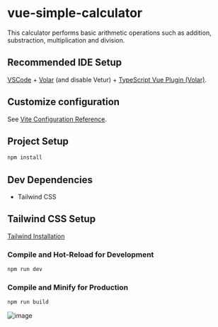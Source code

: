 # vue-simple-calculator

This calculator performs basic arithmetic operations such as addition, substraction, multiplication and division.

## Recommended IDE Setup

[VSCode](https://code.visualstudio.com/) + [Volar](https://marketplace.visualstudio.com/items?itemName=Vue.volar) (and disable Vetur) + [TypeScript Vue Plugin (Volar)](https://marketplace.visualstudio.com/items?itemName=Vue.vscode-typescript-vue-plugin).

## Customize configuration

See [Vite Configuration Reference](https://vitejs.dev/config/).

## Project Setup

```sh
npm install
```

## Dev Dependencies
- Tailwind CSS

## Tailwind CSS Setup
[Tailwind Installation](https://tailwindcss.com/docs/guides/vite#vue)

### Compile and Hot-Reload for Development

```sh
npm run dev
```

### Compile and Minify for Production

```sh
npm run build
```

![image](https://github.com/r4cun4/vue-simple-calculator/assets/77390217/f09b9e45-f404-4305-aa72-e7023398a43a)
